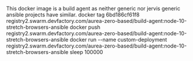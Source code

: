 This docker image is a build agent as neither generic nor jervis generic ansible projects have similar.
docker tag  6bd186cf61f8 registry2.swarm.devfactory.com/aurea-zero-based/build-agent:node-10-stretch-browsers-ansible
docker push registry2.swarm.devfactory.com/aurea-zero-based/build-agent:node-10-stretch-browsers-ansible
docker run --name custom-deployment registry2.swarm.devfactory.com/aurea-zero-based/build-agent:node-10-stretch-browsers-ansible sleep 100000
